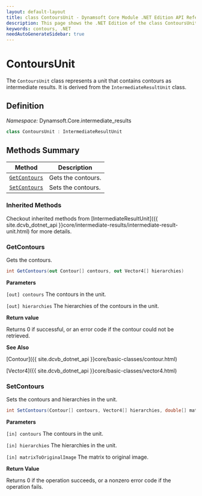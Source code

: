 ```yaml
---
layout: default-layout
title: class ContoursUnit - Dynamsoft Core Module .NET Edition API Reference
description: This page shows the .NET Edition of the class ContoursUnit in Dynamsoft Core Module.
keywords: contours, .NET
needAutoGenerateSidebar: true
---
```


# ContoursUnit

The `ContoursUnit` class represents a unit that contains contours as intermediate results. It is derived from the `IntermediateResultUnit` class.

## Definition

*Namespace:* Dynamsoft.Core.intermediate_results


```csharp
class ContoursUnit : IntermediateResultUnit
```

## Methods Summary

| Method                    | Description |
|---------------------------|---------------------------------------------|
| [`GetContours`](#getcontours) | Gets the contours.  |
| [`SetContours`](#setcontours) | Sets the contours.  |

### Inherited Methods

Checkout inherited methods from [IntermediateResultUnit]({{ site.dcvb_dotnet_api }}core/intermediate-results/intermediate-result-unit.html) for more details.

### GetContours

Gets the contours.

```csharp
int GetContours(out Contour[] contours, out Vector4[] hierarchies)
```

**Parameters**

`[out] contours` The contours in the unit.

`[out] hierarchies` The hierarchies of the contours in the unit.

**Return value**

Returns 0 if successful, or an error code if the contour could not be retrieved.

**See Also**

[Contour]({{ site.dcvb_dotnet_api }}core/basic-classes/contour.html)

[Vector4]({{ site.dcvb_dotnet_api }}core/basic-classes/vector4.html)

### SetContours

Sets the contours and hierarchies in the unit.

```csharp
int SetContours(Contour[] contours, Vector4[] hierarchies, double[] matrixToOriginalImage = null)
```

**Parameters**

`[in] contours` The contours in the unit.

`[in] hierarchies` The hierarchies in the unit.

`[in] matrixToOriginalImage` The matrix to original image.

**Return Value**

Returns 0 if the operation succeeds, or a nonzero error code if the operation fails.
